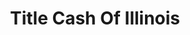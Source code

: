 ---
title: Title Cash Of Illinois
slug: title-cash-of-illinois
updated-on: '2024-05-30T13:44:31.749Z'
created-on: '2024-05-30T13:41:46.671Z'
published-on: '2024-05-30T13:54:32.469Z'
f_city-state-2:
- cms/city/champaign-il.md
- cms/city/pekin-il.md
- cms/city/lincoln-il.md
- cms/city/sterling-il.md
- cms/city/peoria-il.md
f_locations:
- cms/payday-loan/title-cash-of-illinois-27819.md
- cms/payday-loan/title-cash-of-illinois-27820.md
- cms/payday-loan/title-cash-of-illinois-27821.md
- cms/payday-loan/title-cash-of-illinois-27822.md
- cms/payday-loan/title-cash-of-illinois-27823.md
- cms/payday-loan/title-cash-of-illinois-27824.md
- cms/payday-loan/title-cash-of-illinois-27825.md
f_states:
- cms/state/illinois.md
layout: '[company].html'
tags: company
---